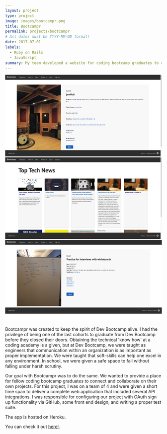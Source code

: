 ```yaml
---
layout: project
type: project
image: images/bootcampr.png
title: Bootcampr
permalink: projects/bootcampr
# All dates must be YYYY-MM-DD format!
date: 2017-07-01
labels:
  - Ruby on Rails
  - JavaScript
summary: My team developed a website for coding bootcamp graduates to connect and collaborate.
---
```


<div class="ui small rounded images">
  <img class="ui image" src="../images/bootcampr-project.png">
  <img class="ui image" src="../images/bootcampr-news.png">
  <img class="ui image" src="../images/bootcampr-event.png">
</div>

Bootcampr was created to keep the spirit of Dev Bootcamp alive. I had the privilege of being one of the last cohorts to graduate from Dev Bootcamp before they closed their doors. Obtaining the technical 'know how' at a coding academy is a given, but at Dev Bootcamp, we were taught as engineers that communication within an organization is as important as proper implementation. We were taught that soft-skills can help one excel in any environment. In school, we were given a safe space to fail without falling under harsh scrutiny.

Our goal with Bootcampr was to do the same. We wanted to provide a place for fellow coding bootcamp graduates to connect and collaborate on their own projects. For this project, I was on a team of 4 and were given a short time span to deliver a complete web application that included several API integrations. I was responsible for configuring our project with OAuth sign up functionality via GitHub, some front end design, and writing a proper test suite.

The app is hosted on Heroku.

You can check it out [here!](http://www.bootcampr.herokuapp.com).
